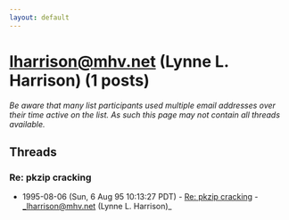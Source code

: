 ```yaml
---
layout: default
---
```


# lharrison@mhv.net (Lynne L. Harrison) (1 posts)

_Be aware that many list participants used multiple email addresses over their time active on the list. As such this page may not contain all threads available._

## Threads

### Re: pkzip cracking
+ 1995-08-06 (Sun, 6 Aug 95 10:13:27 PDT) - [Re: pkzip cracking](/archive/1995/08/dc590e705f2dc17a6439d5b6a605aa6336ca013a6ee1bbbd1e6b4cbfc672cad5) - _lharrison@mhv.net (Lynne L. Harrison)_

